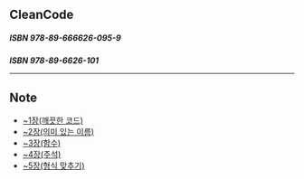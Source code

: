 ## CleanCode
<h5> ISBN 978-89-666626-095-9
<h5> ISBN 978-89-6626-101

----

## Note
- [~1장(깨끗한 코드)](./01_TIL.md)
- [~2장(의미 있는 이름)](./02_TIL.md)
- [~3장(함수)](./03_TIL.md)
- [~4장(주석)](./04_TIL.md)
- [~5장(형식 맞추기)](./05_TIL.md)

